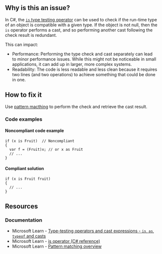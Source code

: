 ## Why is this an issue?

In C#, the [`is`
type testing operator](https://learn.microsoft.com/en-us/dotnet/csharp/language-reference/operators/type-testing-and-cast#is-operator) can be used to check if the run-time type of an object is compatible with a given type. If the object is not null, then the
`is` operator performs a cast, and so performing another cast following the check result is redundant.

This can impact:

- Performance: Performing the type check and cast separately can lead to minor performance issues. While this might not be noticeable in small
  applications, it can add up in larger, more complex systems.
- Readability: The code is less readable and less clean because it requires two lines (and two operations) to achieve something that could be
  done in one.

## How to fix it

Use [pattern macthing](https://learn.microsoft.com/en-us/dotnet/csharp/fundamentals/functional/pattern-matching) to perform the check
and retrieve the cast result.

### Code examples

#### Noncompliant code example

    if (x is Fruit)  // Noncompliant
    {
      var f = (Fruit)x; // or x as Fruit
      // ...
    }

#### Compliant solution

    if (x is Fruit fruit)
    {
      // ...
    }

## Resources

### Documentation

- Microsoft Learn - [Type-testing
  operators and cast expressions - `is`, `as`, `typeof` and casts](https://learn.microsoft.com/en-us/dotnet/csharp/language-reference/operators/type-testing-and-cast)
- Microsoft Learn - [is operator (C# reference)](https://learn.microsoft.com/en-us/dotnet/csharp/language-reference/operators/is)
- Microsoft Learn - [Pattern matching
  overview](https://learn.microsoft.com/en-us/dotnet/csharp/fundamentals/functional/pattern-matching)